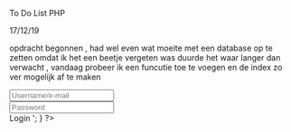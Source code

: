 To Do List PHP

17/12/19

opdracht begonnen , had wel even wat moeite met een database op te zetten omdat ik het een beetje vergeten was duurde het waar langer dan verwacht , vandaag probeer ik een funcutie toe te voegen en de index zo ver mogelijk af te maken



<div class="nav-login">
                    <?php
                    if (isset($_SESSION['u_id'])) {
                        echo '';
                    } else {
                        echo '<form action="includes/login.inc.php" method="POST">
                                <input type="text" name="uid" placeholder="Username/e-mail">
                                <br>
                                <input type="password" name="pwd" placeholder="Password">
                                <br
                                <button type="submit" name="submit">Login</button>
                                <a class="signup" href="signup.php"></a>
                            </form>
                            ';
                    }
                    ?>
                </div>